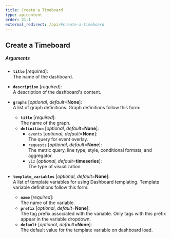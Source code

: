 ```yaml
---
title: Create a Timeboard
type: apicontent
order: 21.1
external_redirect: /api/#create-a-timeboard
---
```


## Create a Timeboard
##### Arguments

* **`title`** [*required*]:  
    The name of the dashboard.
* **`description`** [*required*]:  
    A description of the dashboard's content.
* **`graphs`** [*optional*, *default*=**None**]:  
    A list of graph definitions. Graph definitions follow this form:
    * **`title`** [*required*]:  
        The name of the graph.
    * **`definition`** [*optional*, *default*=**None**]:  
        * `events` [*optional*, *default*=**None**]:  
          The query for event overlay.
        * `requests` [*optional*, *default*=**None**]:  
          The metric query, line type, style, conditional formats, and aggregator.
        * `viz` [*optional*, *default*=**timeseries**]:  
          The type of visualization.

* **`template_variables`** [*optional*, *default*=**None**]:  
    A list of template variables for using Dashboard templating. Template variable definitions follow this form:
    * **`name`** [*required*]:  
        The name of the variable.
    * **`prefix`** [*optional*, *default*=**None**]:  
        The tag prefix associated with the variable. Only tags with this prefix appear in the variable dropdown.
    * **`default`** [*optional*, *default*=**None**]:  
        The default value for the template variable on dashboard load.

